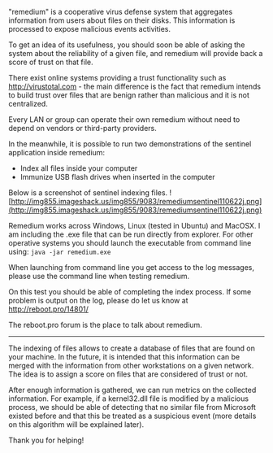 "remedium" is a cooperative virus defense system that aggregates information from users about files on their disks. This information is processed to expose malicious events activities.

To get an idea of its usefulness, you should soon be able of asking the system about the reliability of a given file, and remedium will provide back a score of trust on that file.

There exist online systems providing a trust functionality such as http://virustotal.com - the main difference is the fact that remedium intends to build trust over files that are benign rather than malicious and it is not centralized.

Every LAN or group can operate their own remedium without need to depend on vendors or third-party providers.





In the meanwhile, it is possible to run two demonstrations of the sentinel application inside remedium:
  * Index all files inside your computer
  * Immunize USB flash drives when inserted in the computer

Below is a screenshot of sentinel indexing files.
![http://img855.imageshack.us/img855/9083/remediumsentinel110622j.png](http://img855.imageshack.us/img855/9083/remediumsentinel110622j.png)

Remedium works across Windows, Linux (tested in Ubuntu) and MacOSX. I am including the .exe file that can be run directly from explorer. For other operative systems you should launch the executable from command line using:
`java -jar remedium.exe`

When launching from command line you get access to the log messages, please use the command line when testing remedium.


On this test you should be able of completing the index process. If some problem is output on the log, please do let us know at http://reboot.pro/14801/

The reboot.pro forum is the place to talk about remedium.


---


The indexing of files allows to create a database of files that are found on your machine. In the future, it is intended that this information can be merged with the information from other workstations on a given network. The idea is to assign a score on files that are considered of trust or not.

After enough information is gathered, we can run metrics on the collected information. For example, if a kernel32.dll file is modified by a malicious process, we should be able of detecting that no similar file from Microsoft existed before and that this be treated as a suspicious event (more details on this algorithm will be explained later).

Thank you for helping!